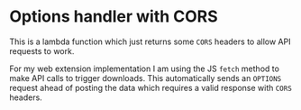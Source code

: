 # Options handler with CORS
This is a lambda function which just returns some `CORS` headers to allow API requests to work.

For my web extension implementation I am using the JS `fetch` method to make API calls to trigger downloads. This automatically sends an `OPTIONS` request ahead of posting the data which requires a valid response with `CORS` headers.
